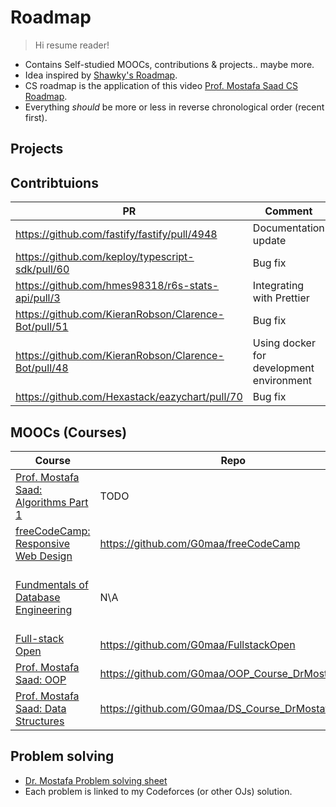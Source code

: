 # Roadmap

> Hi resume reader!

- Contains Self-studied MOOCs, contributions & projects.. maybe more.
- Idea inspired by [Shawky's Roadmap](https://github.com/OmarShawky1/CS-Roadmap).
- CS roadmap is the application of this video [Prof. Mostafa Saad CS Roadmap](https://youtu.be/b56XFMNEzAs?si=hZJiPl3FKIuPhqDS).
- Everything _should_ be more or less in reverse chronological order (recent first).

## Projects

## Contribtuions

| PR                                                   | Comment                                  |
| ---------------------------------------------------- | ---------------------------------------- |
| https://github.com/fastify/fastify/pull/4948         | Documentation update                     |
| https://github.com/keploy/typescript-sdk/pull/60     | Bug fix                                  |
| https://github.com/hmes98318/r6s-stats-api/pull/3    | Integrating with Prettier                |
| https://github.com/KieranRobson/Clarence-Bot/pull/51 | Bug fix                                  |
| https://github.com/KieranRobson/Clarence-Bot/pull/48 | Using docker for development environment |
| https://github.com/Hexastack/eazychart/pull/70       | Bug fix                                  |

## MOOCs (Courses)

| Course                                                                                                              | Repo                                              | Note                                                  |
| ------------------------------------------------------------------------------------------------------------------- | ------------------------------------------------- | ----------------------------------------------------- |
| [Prof. Mostafa Saad: Algorithms Part 1](https://www.udemy.com/course-dashboard-redirect/?course_id=4335460)         | TODO                                              | In-progress                                           |
| [freeCodeCamp: Responsive Web Design](https://www.freecodecamp.org/learn/2022/responsive-web-design/)               | https://github.com/G0maa/freeCodeCamp             |                                                       |
| [Fundmentals of Database Engineering](https://www.udemy.com/course-dashboard-redirect/?course_id=2722880)           | N\A                                               | 90% finished, took notes only                         |
| [Full-stack Open](https://fullstackopen.com/)                                                                       | https://github.com/G0maa/FullstackOpen            | [Project Repo](https://github.com/G0maa/bloglist-app) |
| [Prof. Mostafa Saad: OOP](https://youtube.com/playlist?list=PLPt2dINI2MIbMba7tpx3qvmgOsDlpITwG&si=hvxrUYrDH9uR4diP) | https://github.com/G0maa/OOP_Course_DrMostafaSaad | Old                                                   |
| [Prof. Mostafa Saad: Data Structures](https://www.udemy.com/course/dscpp-skills)                                    | https://github.com/G0maa/DS_Course_DrMostafaSaad  | Old                                                   |

## Problem solving

- [Dr. Mostafa Problem solving sheet](https://docs.google.com/spreadsheets/d/1oKdj2ZIaTpuEc-IDTvSf9KJvPYsVjeycdAjviGQe5h4/edit?usp=sharing)
- Each problem is linked to my Codeforces (or other OJs) solution.
